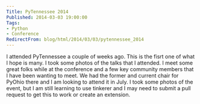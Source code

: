 ```yaml
---
Title: PyTennessee 2014
Published: 2014-03-03 19:00:00
Tags:
- Python
- Conference
RedirectFrom: blog/html/2014/03/03/pytennessee_2014
---
```


I attended PyTennessee a couple of weeks ago.  This is the fisrt one of what I hope is many.  I took some photos of the talks that I attended. I meet some great folks while at the conference and a few key community members that I have been wanting to meet.  We had the former and current chair for PyOhio there and I am looking to attend it in July.  I took some photos of the event, but I am still learning to use tinkerer and I may need to submit a pull request to get this to work or create an extension.